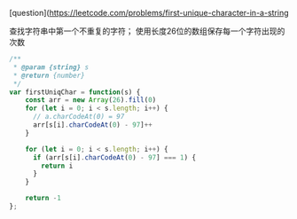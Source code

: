 [question](https://leetcode.com/problems/first-unique-character-in-a-string

查找字符串中第一个不重复的字符；
使用长度26位的数组保存每一个字符出现的次数

```js
/**
 * @param {string} s
 * @return {number}
 */
var firstUniqChar = function(s) {
    const arr = new Array(26).fill(0)
    for (let i = 0; i < s.length; i++) {
      // a.charCodeAt(0) = 97
      arr[s[i].charCodeAt(0) - 97]++
    }

    for (let i = 0; i < s.length; i++) {
      if (arr[s[i].charCodeAt(0) - 97] === 1) {
        return i
      }
    }

    return -1
};
```
